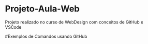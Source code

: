 # Projeto-Aula-Web
Projeto realizado no curso de WebDesign com conceitos de GitHub e VSCode

#Exemplos de Comandos usando GitHub